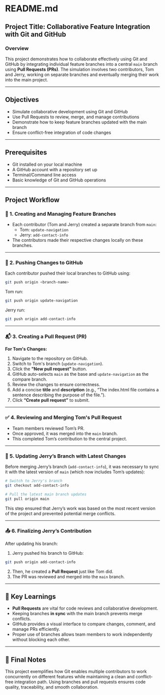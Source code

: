 
# README.md

## Project Title: Collaborative Feature Integration with Git and GitHub

### Overview
This project demonstrates how to collaborate effectively using Git and GitHub by integrating individual feature branches into a central `main` branch using **Pull Requests (PRs)**. The simulation involves two contributors, Tom and Jerry, working on separate branches and eventually merging their work into the main project.

---

## Objectives

- Simulate collaborative development using Git and GitHub
- Use Pull Requests to review, merge, and manage contributions
- Demonstrate how to keep feature branches updated with the main branch
- Ensure conflict-free integration of code changes

---

## Prerequisites

- Git installed on your local machine
- A GitHub account with a repository set up
- Terminal/Command line access
- Basic knowledge of Git and GitHub operations

---

## Project Workflow

### 🔀 1. Creating and Managing Feature Branches

- Each contributor (Tom and Jerry) created a separate branch from `main`:
  - Tom: `update-navigation`
  - Jerry: `add-contact-info`
- The contributors made their respective changes locally on these branches.

---

### 🔁 2. Pushing Changes to GitHub

Each contributor pushed their local branches to GitHub using:

```bash
git push origin <branch-name>
```

Tom run:

```bash
git push origin update-navigation
```

Jerry run:

```bash
git push origin add-contact-info
```

---

### 📬 3. Creating a Pull Request (PR)

**For Tom's Changes:**

1. Navigate to the repository on GitHub.
2. Switch to Tom's branch (`update-navigation`).
3. Click the **"New pull request"** button.
4. GitHub auto-selects `main` as the base and `update-navigation` as the compare branch.
5. Review the changes to ensure correctness.
6. Add a concise **title** and **description** (e.g., “The index.html file contains a sentence describing the purpose of the file.”).
7. Click **“Create pull request”** to submit.

---

### ✅ 4. Reviewing and Merging Tom's Pull Request

- Team members reviewed Tom’s PR.
- Once approved, it was merged into the `main` branch.
- This completed Tom’s contribution to the central project.

---

### 🔄 5. Updating Jerry’s Branch with Latest Changes

Before merging Jerry’s branch (`add-contact-info`), it was necessary to sync it with the latest version of `main` (which now includes Tom’s updates):

```bash
# Switch to Jerry's branch
git checkout add-contact-info

# Pull the latest main branch updates
git pull origin main
```

This step ensured that Jerry’s work was based on the most recent version of the project and prevented potential merge conflicts.

---

### 📤 6. Finalizing Jerry’s Contribution

After updating his branch:

1. Jerry pushed his branch to GitHub:

```bash
git push origin add-contact-info
```

2. Then, he created a **Pull Request** just like Tom did.
3. The PR was reviewed and merged into the `main` branch.

---

## 🧠 Key Learnings

- **Pull Requests** are vital for code reviews and collaborative development.
- Keeping branches **in sync** with the main branch prevents merge conflicts.
- GitHub provides a visual interface to compare changes, comment, and manage PRs efficiently.
- Proper use of branches allows team members to work independently without blocking each other.

---

## 📌 Final Notes

This project exemplifies how Git enables multiple contributors to work concurrently on different features while maintaining a clean and conflict-free integration path. Using branches and pull requests ensures code quality, traceability, and smooth collaboration.
